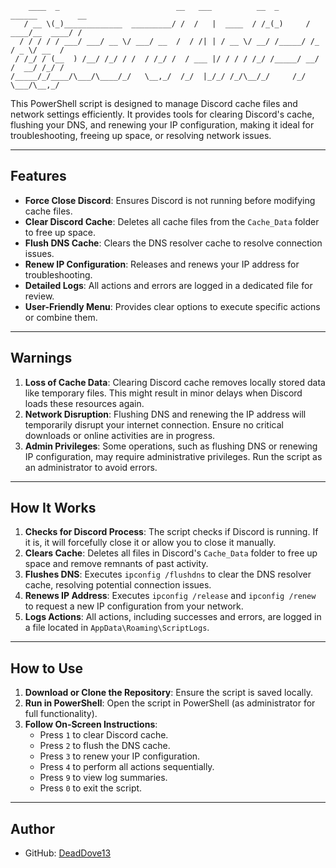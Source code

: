 ```ansi
    ____  _                          __   ___          __  _       ______         __
   / __ \(_)_____________  _________/ /  /   |  ____  / /_(_)     / ____/__  ____/ /
  / / / / / ___/ ___/ __ \/ ___/ __  /  / /| | / __ \/ __/ /_____/ /_  / _ \/ __  / 
 / /_/ / (__  ) /__/ /_/ / /  / /_/ /  / ___ |/ / / / /_/ /_____/ __/ /  __/ /_/ /  
/_____/_/____/\___/\____/_/   \__,_/  /_/  |_/_/ /_/\__/_/     /_/    \___/\__,_/   
```

This PowerShell script is designed to manage Discord cache files and network settings efficiently. It provides tools for clearing Discord's cache, flushing your DNS, and renewing your IP configuration, making it ideal for troubleshooting, freeing up space, or resolving network issues.

---

## Features

- **Force Close Discord**: Ensures Discord is not running before modifying cache files.  
- **Clear Discord Cache**: Deletes all cache files from the `Cache_Data` folder to free up space.  
- **Flush DNS Cache**: Clears the DNS resolver cache to resolve connection issues.  
- **Renew IP Configuration**: Releases and renews your IP address for troubleshooting.  
- **Detailed Logs**: All actions and errors are logged in a dedicated file for review.  
- **User-Friendly Menu**: Provides clear options to execute specific actions or combine them.  

---

## Warnings

1. **Loss of Cache Data**: Clearing Discord cache removes locally stored data like temporary files. This might result in minor delays when Discord loads these resources again.
2. **Network Disruption**: Flushing DNS and renewing the IP address will temporarily disrupt your internet connection. Ensure no critical downloads or online activities are in progress.
3. **Admin Privileges**: Some operations, such as flushing DNS or renewing IP configuration, may require administrative privileges. Run the script as an administrator to avoid errors.

---

## How It Works

1. **Checks for Discord Process**: The script checks if Discord is running. If it is, it will forcefully close it or allow you to close it manually.  
2. **Clears Cache**: Deletes all files in Discord's `Cache_Data` folder to free up space and remove remnants of past activity.  
3. **Flushes DNS**: Executes `ipconfig /flushdns` to clear the DNS resolver cache, resolving potential connection issues.  
4. **Renews IP Address**: Executes `ipconfig /release` and `ipconfig /renew` to request a new IP configuration from your network.  
5. **Logs Actions**: All actions, including successes and errors, are logged in a file located in `AppData\Roaming\ScriptLogs`.  

---

## How to Use

1. **Download or Clone the Repository**: Ensure the script is saved locally.  
2. **Run in PowerShell**: Open the script in PowerShell (as administrator for full functionality).  
3. **Follow On-Screen Instructions**:
   - Press `1` to clear Discord cache.  
   - Press `2` to flush the DNS cache.  
   - Press `3` to renew your IP configuration.  
   - Press `4` to perform all actions sequentially.  
   - Press `9` to view log summaries.  
   - Press `0` to exit the script.  

---

## Author

- GitHub: [DeadDove13](https://github.com/DeadDove13)

